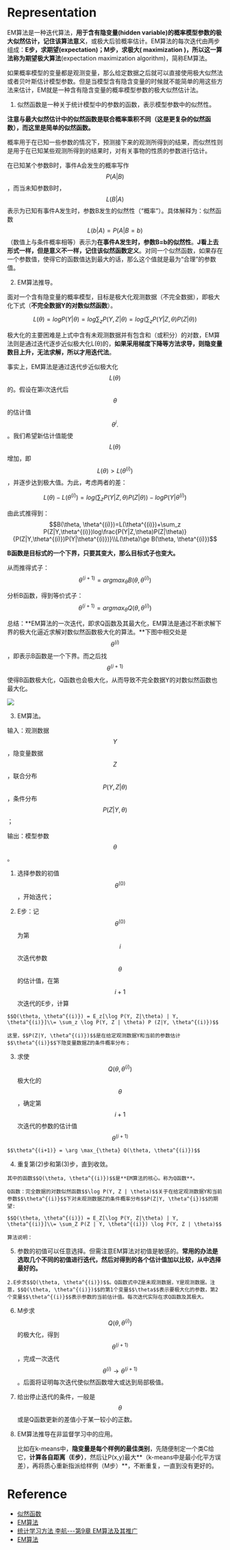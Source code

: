 # Representation

EM算法是一种迭代算法，**用于含有隐变量\(hidden variable\)的概率模型参数的极大似然估计，记住该算法意义**，或极大后验概率估计。EM算法的每次迭代由两步组成：**E步，求期望\(expectation\)；M步，求极大\( maximization \)，所以这一算法称为期望极大算法**\(expectation maximization algorithm\)，简称EM算法。

如果概率模型的变量都是观测变量，那么给定数据之后就可以直接使用极大似然法或者贝叶斯估计模型参数。但是当模型含有隐含变量的时候就不能简单的用这些方法来估计，EM就是一种含有隐含变量的概率模型参数的极大似然估计法。

1. 似然函数是一种关于统计模型中的参数的函数，表示模型参数中的似然性。

  **注意与最大似然估计中的似然函数是联合概率乘积不同（这是更复杂的似然函数），而这里是简单的似然函数。**

  概率用于在已知一些参数的情况下，预测接下来的观测所得到的结果，而似然性则是用于在已知某些观测所得到的结果时，对有关事物的性质的参数进行估计。

  在已知某个参数B时，事件A会发生的概率写作$$P(A|B)$$，而当未知参数B时，$$L(B|A)$$表示为已知有事件A发生时，参数B发生的似然性（“概率”）。具体解释为：似然函数$$L(b|A)=P(A|B=b)$$（数值上与条件概率相等）表示为**在事件A发生时，参数B=b的似然性**。**J看上去形式一样，但是意义不一样，记住该似然函数定义**。对同一个似然函数，如果存在一个参数值，使得它的函数值达到最大的话，那么这个值就是最为“合理”的参数值。

2. EM算法推导。

  面对一个含有隐变量的概率模型，目标是极大化观测数据（不完全数据），即极大化下式（**不完全数据Y的对数似然函数**）。

  $$L(θ)=logP(Y|θ)=log\sum_{z}P(Y,Z|θ)=log(\sum_{z}P(Y|Z,\theta)P(Z|\theta))$$

  极大化的主要困难是上式中含有未观测数据并有包含和（或积分）的对数，EM算法则是通过迭代逐步近似极大化L(θ)的，**如果采用梯度下降等方法求导，则隐变量数目上升，无法求解，所以才用迭代法**。

  事实上，EM算法是通过迭代步近似极大化$$L(\theta)$$的。假设在第i次迭代后$$\theta$$的估计值$$\theta^i.$$。我们希望新估计值能使$$L(\theta)$$增加，即$$L(\theta)>L(\theta^{(i)})$$，并逐步达到极大值。为此，考虑两者的差：

  $$L(\theta)-L(\theta^{(i)})=log(\sum_zP(Y|Z,\theta)P(Z|\theta))-logP(Y|\theta^{(i)})$$

  由此式推得到：$$B(\theta, \theta^{(i)})=L(\theta^{(i)})+\sum_z P(Z|Y,\theta^{(i)})log\frac{P(Y|Z,\theta)P(Z|\theta)}{P(Z|Y,\theta^{(i)})P(Y|\theta^{(i)})}\\L(\theta)\ge B(\theta, \theta^{(i)})$$

  **B函数是目标式的一个下界，只要其变大，那么目标式子也变大。**

  从而推得式子：$$\theta^{(i+1)}=argmax_{\theta}B(\theta, \theta^{(i)})$$

  分析B函数，得到等价式子：$$\theta^{(i+1)}=argmax_{\theta}Q(\theta, \theta^{(i)})$$

  总结：**EM算法的一次迭代，即求Q函数及其最大化，EM算法是通过不断求解下界的极大化逼近求解对数似然函数极大化的算法。**下图中相交处是$$\theta^{(i)}$$，即表示B函数是一个下界。而之后找$$\theta^{(i+1)}$$使得B函数极大化，Q函数也会极大化，从而导致不完全数据Y的对数似然函数也最大化。

  ![](/assets/EM.png)

3. EM算法。

  输入：观测数据$$Y$$，隐变量数据$$Z$$，联合分布$$P(Y,Z|\theta)$$，条件分布$$P(Z|Y,\theta)$$；

  输出：模型参数$$\theta$$。

  1. 选择参数的初值$$\theta^{(0)}$$，开始迭代；

  2. E步：记$$\theta^{(0)}$$为第$$i$$次迭代参数$$\theta$$的估计值，在第$$i+1$$次迭代的E步，计算

    $$Q(\theta, \theta^{(i)}) = E_z[\log P(Y, Z|\theta) | Y, \theta^{(i)}]\\= \sum_z \log P(Y, Z | \theta) P (Z|Y, \theta^{(i)})$$

    这里，$$P(Z|Y, \theta^{(i)})$$是在给定观测数据Y和当前的参数估计$$\theta^{(i)}$$下隐变量数据Z的条件概率分布；

  3. 求使$$Q(\theta, \theta^{(i)})$$极大化的$$\theta$$，确定第$$i+1$$次迭代的参数的估计值$$\theta^{(i+1)}$$

    $$\theta^{(i+1)} = \arg \max_{\theta} Q(\theta, \theta^{(i)})$$

  4. 重复第\(2\)步和第\(3\)步，直到收敛。

    其中的函数$$Q(\theta, \theta^{(i)})$$是**EM算法的核心。称为Q函数**。

    Q函数：完全数据的对数似然函数$$\log P(Y, Z | \theta)$$关于在给定观测数据Y和当前参数$$\theta^{(i)}$$下对未观测数据Z的条件概率分布$$P(Z|Y, \theta^{i})$$的期望:

    $$Q(\theta, \theta^{(i)}) = E_Z[\log P(Y, Z|\theta) | Y, \theta^{(i)}]\\= \sum_Z P(Z | Y, \theta^{(i)}) \log P(Y, Z | \theta)$$

    算法说明：

  5. 参数的初值可以任意选择。但需注意EM算法对初值是敏感的。**常用的办法是选取几个不同的初值进行迭代，然后对得到的各个估计值加以比较，从中选择最好的。**

    2.E步求$$Q(\theta, \theta^{(i)})$$。Q函数式中Z是未观测数据，Y是观测数据。注意，$$Q(\theta, \theta^{(i)})$$的第1个变量$$\theta$$表示要极大化的参数，第2个变量$$\theta^{(i)}$$表示参数的当前估计值。每次迭代实际在求Q函数及其极大。

  6. M步求$$Q(\theta, \theta^{(i)})$$的极大化，得到$$\theta^{(i+1)}$$，完成一次迭代$$\theta^{(i)}\rightarrow\theta^{(i+1)}$$。后面将证明每次迭代使似然函数增大或达到局部极值。

  7. 给出停止迭代的条件，一般是$$\theta$$或是Q函数更新的差值小于某一较小的正数。


4. EM算法推导在非监督学习中的应用。
    
    比如在k-means中，**隐变量是每个样例的最佳类别**，先随便制定一个类C给它，**计算各自距离（E步）**，然后让P(x,y)最大**（k-means中是最小化平方误差），再将质心重新指派给样例（M步）**，不断重复，一直到没有更好的。

# Reference

* [似然函数](https://zh.wikipedia.org/zh-hans/%E4%BC%BC%E7%84%B6%E5%87%BD%E6%95%B0)
* [EM算法](http://m.it610.com/article/3660270.htm)
* [统计学习方法 李航---第9章 EM算法及其推广](http://blog.csdn.net/demon7639/article/details/51011424)
* [EM算法](http://www.itgo.me/a/1561093116381699138/EM)


